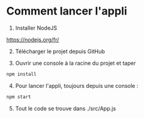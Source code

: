 
# Comment lancer l'appli

1. Installer NodeJS

https://nodejs.org/fr/

2. Télécharger le projet depuis GitHub

3. Ouvrir une console à la racine du projet et taper

```bash
npm install
``` 

4. Pour lancer l'appli, toujours depuis une console :

```bash
npm start
```

5. Tout le code se trouve dans ./src/App.js
